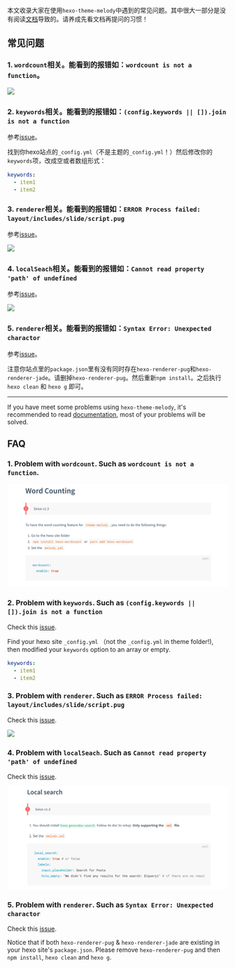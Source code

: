 本文收录大家在使用`hexo-theme-melody`中遇到的常见问题。其中很大一部分是没有阅读[文档](https://molunerfinn.com/hexo-theme-melody-doc/#/zh-Hans/)导致的。请养成先看文档再提问的习惯！

## 常见问题

### 1. `wordcount`相关。能看到的报错如：`wordcount is not a function`。

![](https://user-images.githubusercontent.com/12621342/39472068-845afe58-4d79-11e8-922c-6e2aab177f1f.png)

### 2. `keywords`相关。能看到的报错如：`(config.keywords || []).join is not a function`

参考[issue](https://github.com/Molunerfinn/hexo-theme-melody/issues/58)。

找到你hexo站点的`_config.yml`（不是主题的`_config.yml`！）然后修改你的`keywords`项，改成空或者数组形式：

```yaml
keywords:
  - item1
  - item2
```

### 3. `renderer`相关。能看到的报错如：`ERROR Process failed: layout/includes/slide/script.pug`

参考[issue](https://github.com/Molunerfinn/hexo-theme-melody/issues/67)。

![](https://user-images.githubusercontent.com/12621342/38991683-18ccf3a6-4411-11e8-8d8c-dc0ea8e5060a.png)

### 4. `localSeach`相关。能看到的报错如：`Cannot read property 'path' of undefined`

参考[issue](https://github.com/Molunerfinn/hexo-theme-melody/issues/54)。

![](https://user-images.githubusercontent.com/12621342/38242062-63ce5438-3766-11e8-9375-256d87d0adfc.png)

### 5. `renderer`相关。能看到的报错如：`Syntax Error: Unexpected charactor`

参考[issue](https://github.com/Molunerfinn/hexo-theme-melody/issues/5)。

注意你站点里的`package.json`里有没有同时存在`hexo-renderer-pug`和`hexo-renderer-jade`。请删掉`hexo-renderer-pug`。然后重新`npm install`。之后执行`hexo clean` 和 `hexo g` 即可。

------

If you have meet some problems using `hexo-theme-melody`, it's recommended to read [documentation](https://molunerfinn.com/hexo-theme-melody-doc/#/), most of your problems will be solved.

## FAQ

### 1. Problem with `wordcount`. Such as `wordcount is not a function`.

![](https://raw.githubusercontent.com/Molunerfinn/test/master/picgo/word_count_problem.png)

### 2. Problem with `keywords`. Such as `(config.keywords || []).join is not a function`

Check this [issue](https://github.com/Molunerfinn/hexo-theme-melody/issues/58).

Find your hexo site `_config.yml` （not the `_config.yml` in theme folder!), then modified your `keywords` option to an array or empty.

```yaml
keywords:
  - item1
  - item2
```

### 3. Problem with `renderer`. Such as `ERROR Process failed: layout/includes/slide/script.pug`

Check this [issue](https://github.com/Molunerfinn/hexo-theme-melody/issues/67).

![](https://user-images.githubusercontent.com/12621342/38991683-18ccf3a6-4411-11e8-8d8c-dc0ea8e5060a.png)

### 4. Problem with `localSeach`. Such as `Cannot read property 'path' of undefined`

Check this [issue](https://github.com/Molunerfinn/hexo-theme-melody/issues/54).

![](https://raw.githubusercontent.com/Molunerfinn/test/master/picgo/local_search_problem.png)

### 5. Problem with `renderer`. Such as `Syntax Error: Unexpected charactor`

Check this [issue](https://github.com/Molunerfinn/hexo-theme-melody/issues/5).

Notice that if both `hexo-renderer-pug` & `hexo-renderer-jade` are existing in your hexo site's `package.json`. Please remove `hexo-renderer-pug` and then `npm install`, `hexo clean` and `hexo g`.
